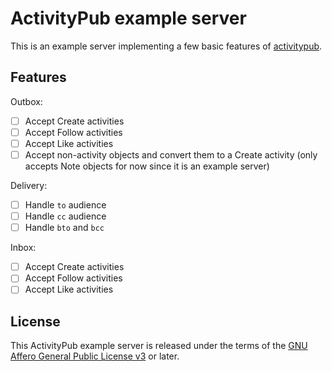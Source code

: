 ActivityPub example server
==========================

This is an example server implementing a few basic features of [activitypub](https://www.w3.org/TR/activitypub/).

Features
--------

Outbox:

- [ ] Accept Create activities
- [ ] Accept Follow activities
- [ ] Accept Like activities
- [ ] Accept non-activity objects and convert them to a Create
  activity (only accepts Note objects for now since it is an example
  server)

Delivery:

- [ ] Handle `to` audience
- [ ] Handle `cc` audience
- [ ] Handle `bto` and `bcc`

Inbox:

- [ ] Accept Create activities
- [ ] Accept Follow activities
- [ ] Accept Like activities

License
-------

This ActivityPub example server is released under the terms of the
[GNU Affero General Public License v3](http://www.gnu.org/licenses/agpl-3.0.html)
or later.
